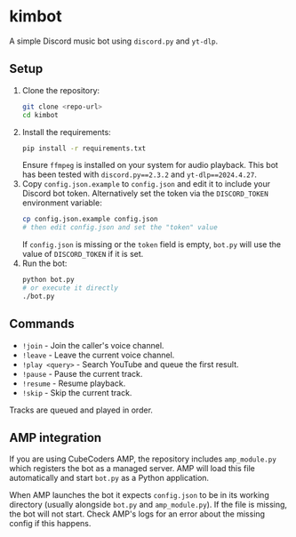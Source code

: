 # kimbot

A simple Discord music bot using `discord.py` and `yt-dlp`.

## Setup

1. Clone the repository:
   ```bash
   git clone <repo-url>
   cd kimbot
   ```
2. Install the requirements:
    ```bash
    pip install -r requirements.txt
    ```
   Ensure `ffmpeg` is installed on your system for audio playback.
   This bot has been tested with `discord.py==2.3.2` and `yt-dlp==2024.4.27`.
3. Copy `config.json.example` to `config.json` and edit it to include your
   Discord bot token. Alternatively set the token via the `DISCORD_TOKEN`
   environment variable:
   ```bash
   cp config.json.example config.json
   # then edit config.json and set the "token" value
   ```
   If `config.json` is missing or the `token` field is empty, `bot.py`
   will use the value of `DISCORD_TOKEN` if it is set.
4. Run the bot:
   ```bash
   python bot.py
   # or execute it directly
   ./bot.py
   ```

## Commands

- `!join` - Join the caller's voice channel.
- `!leave` - Leave the current voice channel.
- `!play <query>` - Search YouTube and queue the first result.
- `!pause` - Pause the current track.
- `!resume` - Resume playback.
- `!skip` - Skip the current track.

Tracks are queued and played in order.

## AMP integration

If you are using CubeCoders AMP, the repository includes `amp_module.py` which
registers the bot as a managed server. AMP will load this file automatically and
start `bot.py` as a Python application.

When AMP launches the bot it expects `config.json` to be in its working directory (usually alongside `bot.py` and `amp_module.py`). If the file is missing, the bot will not start. Check AMP's logs for an error about the missing config if this happens.

